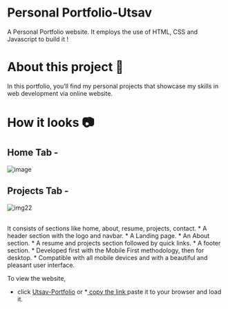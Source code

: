 
# Personal Portfolio-Utsav

A Personal Portfolio website. It employs the use of HTML, CSS and Javascript to build it !

# About this project 🚀

In this portfolio, you’ll find my personal projects that showcase my skills in web development via online website.

# How it looks 📷
## Home Tab -
![image](https://github.com/user-attachments/assets/b1be0afd-100e-4578-836d-8a03f8a464cd)

## Projects Tab -
![img22](https://github.com/user-attachments/assets/b0309e22-ae1a-4246-b77d-87da46f31cab)

<br>
It consists of sections like home, about, resume, projects, contact.
* A header section with the logo and navbar.
* A Landing page.
* An About section.
* A resume and projects section followed by quick links.
* A footer section.
* Developed first with the Mobile First methodology, then for desktop.
* Compatible with all mobile devices and with a beautiful and pleasant user interface.

To view the website, 
* click [Utsav-Portfolio](https://utsav-portfolio-ten.vercel.app/)
or 
*[ copy the link ](https://utsav-portfolio-ten.vercel.app/) paste it to your browser and load it.

